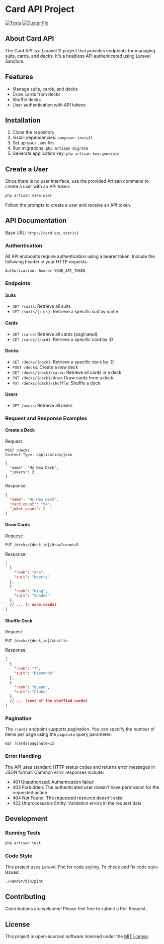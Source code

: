 # Card API Project

[![Tests](https://github.com/jordanpartridge/card-api/actions/workflows/laravel.yml/badge.svg)](https://github.com/jordanpartridge/card-api/actions/workflows/laravel.yml) [![Duster Fix](https://github.com/jordanpartridge/card-api/actions/workflows/duster-fix-blame.yml/badge.svg)](https://github.com/jordanpartridge/card-api/actions/workflows/duster-fix-blame.yml)

## About Card API

The Card API is a Laravel 11 project that provides endpoints for managing suits, cards, and decks. It's a headless API authenticated using Laravel Sanctum.

## Features

- Manage suits, cards, and decks
- Draw cards from decks
- Shuffle decks
- User authentication with API tokens

## Installation

1. Clone the repository
2. Install dependencies: `composer install`
3. Set up your `.env` file
4. Run migrations: `php artisan migrate`
5. Generate application key: `php artisan key:generate`

## Create a User

Since there is no user interface, use the provided Artisan command to create a user with an API token:

```bash
php artisan make:user
```

Follow the prompts to create a user and receive an API token.

## API Documentation

Base URL: `http://card-api.test/v1`

### Authentication

All API endpoints require authentication using a bearer token. Include the following header in your HTTP requests:

```
Authorization: Bearer YOUR_API_TOKEN
```

### Endpoints

#### Suits

- `GET /suits`: Retrieve all suits
- `GET /suits/{suit}`: Retrieve a specific suit by name

#### Cards

- `GET /cards`: Retrieve all cards (paginated)
- `GET /cards/{card}`: Retrieve a specific card by ID

#### Decks

- `GET /decks/{deck}`: Retrieve a specific deck by ID
- `POST /decks`: Create a new deck
- `GET /decks/{deck}/cards`: Retrieve all cards in a deck
- `PUT /decks/{deck}/draw`: Draw cards from a deck
- `PUT /decks/{deck}/shuffle`: Shuffle a deck

#### Users

- `GET /users`: Retrieve all users

### Request and Response Examples

#### Create a Deck

Request:
```http
POST /decks
Content-Type: application/json

{
  "name": "My New Deck",
  "jokers": 2
}
```

Response:
```json
{
  "name": "My New Deck",
  "card_count": "54",
  "joker_count": 2
}
```

#### Draw Cards

Request:
```http
PUT /decks/{deck_id}/draw?count=5
```

Response:
```json
[
  {
    "rank": "Ace",
    "suit": "Hearts"
  },
  {
    "rank": "King",
    "suit": "Spades"
  },
  // ... (3 more cards)
]
```

#### Shuffle Deck

Request:
```http
PUT /decks/{deck_id}/shuffle
```

Response:
```json
[
  {
    "rank": "7",
    "suit": "Diamonds"
  },
  {
    "rank": "Queen",
    "suit": "Clubs"
  },
  // ... (rest of the shuffled cards)
]
```

### Pagination

The `/cards` endpoint supports pagination. You can specify the number of items per page using the `paginate` query parameter:

```
GET /cards?paginate=15
```

### Error Handling

The API uses standard HTTP status codes and returns error messages in JSON format. Common error responses include:

- 401 Unauthorized: Authentication failed
- 403 Forbidden: The authenticated user doesn't have permission for the requested action
- 404 Not Found: The requested resource doesn't exist
- 422 Unprocessable Entity: Validation errors in the request data

## Development

### Running Tests

```bash
php artisan test
```

### Code Style

This project uses Laravel Pint for code styling. To check and fix code style issues:

```bash
./vendor/bin/pint
```

## Contributing

Contributions are welcome! Please feel free to submit a Pull Request.

## License

This project is open-sourced software licensed under the [MIT license](https://opensource.org/licenses/MIT).
